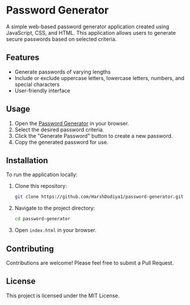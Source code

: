 # Password Generator

A simple web-based password generator application created using JavaScript, CSS, and HTML. This application allows users to generate secure passwords based on selected criteria.

## Features

- Generate passwords of varying lengths
- Include or exclude uppercase letters, lowercase letters, numbers, and special characters
- User-friendly interface

## Usage

1. Open the [Password Generator](https://harshdodiya1.github.io/password-generator/) in your browser.
2. Select the desired password criteria.
3. Click the "Generate Password" button to create a new password.
4. Copy the generated password for use.

## Installation

To run the application locally:

1. Clone this repository:
    ```bash
    git clone https://github.com/HarshDodiya1/password-generator.git
    ```
2. Navigate to the project directory:
    ```bash
    cd password-generator
    ```
3. Open `index.html` in your browser.

## Contributing

Contributions are welcome! Please feel free to submit a Pull Request.

## License

This project is licensed under the MIT License.

